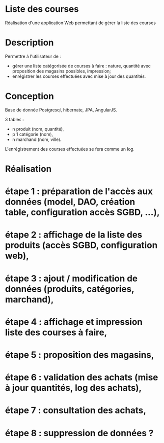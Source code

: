# Liste des courses

Réalisation d'une application Web permettant de gérer la liste des courses

# Description

Permettre à l'utilisateur de :
 - gérer une liste catégorisée de courses à faire : nature, quantité avec proposition des magasins possibles, impression;
 - enrégistrer les courses effectuées avec mise à jour des quantités.
 
# Conception
 
Base de donnée Postgresql, hibernate, JPA, AngularJS.
 
3 tables : 
  -    n  produit (nom, quantité),
  -  p 1  catégorie (nom),
  -  n    marchand (nom, ville).
   
L'enrégistrement des courses effectuées se fera comme un log.
   
# Réalisation

 # étape 1 : préparation de l'accès aux données (model, DAO, création table, configuration accès SGBD, ...),
 # étape 2 : affichage de la liste des produits (accès SGBD, configuration web),
 # étape 3 : ajout / modification de données (produits, catégories, marchand),
 # étape 4 : affichage et impression liste des courses à faire,
 # étape 5 : proposition des magasins,
 # étape 6 : validation des achats (mise à jour quantités, log des achats),
 # étape 7 : consultation des achats,
 # étape 8 : suppression de données ?